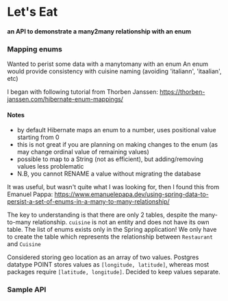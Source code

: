 # Let's Eat
#### an API to demonstrate a many2many relationship with an enum

### Mapping enums
Wanted to perist some data with a manytomany with an enum
An enum would provide consistency with cuisine naming (avoiding 'italiann', 'itaalian', etc)

I began with following tutorial from Thorben Janssen:
https://thorben-janssen.com/hibernate-enum-mappings/

#### Notes
- by default Hibernate maps an enum to a number, uses positional value starting from 0
- this is not great if you are planning on making changes to the enum (as may change ordinal value of remaining values)
- possible to map to a String (not as efficient), but adding/removing values less problematic
- N.B, you cannot RENAME a value without migrating the database

It was useful, but wasn't quite what I was looking for, then I found this from Emanuel Pappa:
https://www.emanuelepapa.dev/using-spring-data-to-persist-a-set-of-enums-in-a-many-to-many-relationship/

The key to understanding is that there are only 2 tables, despite the many-to-many relationship.
`cuisine` is not an entity and does not have its own table. The list of enums exists only in the Spring application! We only have to create the table which represents the relationship between `Restaurant` and `Cuisine`

Considered storing geo location as an array of two values. 
Postgres datatype POINT stores values as `[longitude, latitude]`, whereas most packages require `[latitude, longitude]`. Decided to keep values separate.

### Sample API
